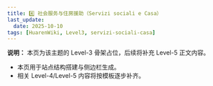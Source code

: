 ```yaml
---
title: 4️⃣ 社会服务与住房援助（Servizi sociali e Casa）
last_update:
  date: 2025-10-10
tags: [HuarenWiki, Level3, servizi-sociali-casa]
---
```

**说明：** 本页为该主题的 Level-3 骨架占位，后续将补充 Level-5 正文内容。

- 本页用于站点结构搭建与侧边栏生成。
- 相关 Level-4/Level-5 内容将按模板逐步补齐。
